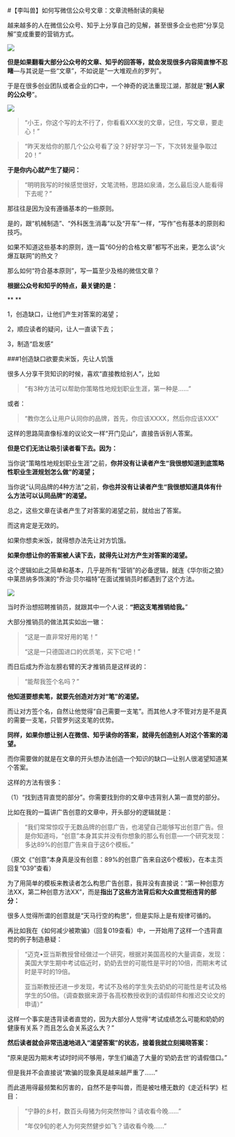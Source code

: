 #【李叫兽】如何写微信公众号文章：文章流畅耐读的奥秘

越来越多的人在微信公众号、知乎上分享自己的见解，甚至很多企业也把“分享见解”变成重要的营销方式。

![](http://mmbiz.qpic.cn/mmbiz/As7mscS0UODuiaznTj5FUfOpHHkicf3GyicPibwicicY1ibP21171TjupjpdXEiaB1MbAOC5xpq7qN26cs5A5V8bVtWppg/640?tp=webp&wxfrom=5&wx_lazy=1)

**但是如果翻看大部分公众号的文章、知乎的回答等，就会发现很多内容简直惨不忍睹**—与其说是一些“文章”，不如说是“一大堆观点的罗列”。

于是在很多创业团队或者企业的口中，一个神奇的说法重现江湖，那就是“**别人家的公众号**”。

![](http://mmbiz.qpic.cn/mmbiz/As7mscS0UODuiaznTj5FUfOpHHkicf3Gyico4KY6e6jVPPfiaZONkCqHZj78eKvo5iazDrOwoWsYicOb9FCeoO86cVUg/640?tp=webp&wxfrom=5&wx_lazy=1)

> “小王，你这个写的太不行了，你看看XXX发的文章，记住，写文章，要走心！”

> “昨天发给你的那几个公众号看了没？好好学习一下，下次转发量争取过20！”

**于是你内心就产生了疑问：**

> “明明我写的时候感觉很好，文笔流畅，思路如泉涌，怎么最后没人能看得下去呢？”

那往往是因为没有遵循基本的一些原则。

是的，跟“机械制造”、“外科医生消毒”以及“开车”一样，“写作”也有基本的原则和技巧。

如果不知道这些基本的原则，连一篇“60分的合格文章”都写不出来，更怎么谈“火爆互联网”的热文？

那么如何“符合基本原则”，写一篇至少及格的微信文章？

**根据公众号和知乎的特点，最关键的是：**

**
**

1，创造缺口，让他们产生对答案的渴望；

2，顺应读者的疑问，让人一直读下去；

3，制造“启发感”

###1创造缺口欲要卖米饭，先让人饥饿

很多人分享干货知识的时候，喜欢“直接教给别人”，比如

> “有3种方法可以帮助你策略性地规划职业生涯，第一种是……”

或者：

> “教你怎么让用户认同你的品牌，首先，你应该XXXX，然后你应该XXX”

这样的思路简直像标准的议论文一样“开门见山”，直接告诉别人答案。

**但是它们无法让吸引读者看下去。因为：**

当你说“策略性地规划职业生涯”之前，**你并没有让读者产生“我很想知道到底策略性职业生涯规划怎么做”的渴望；**

当你说“认同品牌的4种方法”之前，**你也并没有让读者产生“我很想知道具体有什么方法可以认同品牌”的渴望。**

总之，这些文章在读者产生了对答案的渴望之前，就给出了答案。

而这肯定是无效的。

如果你想卖米饭，就得想办法先让对方饥饿。

**如果你想让你的答案被人读下去，就得先让对方产生对答案的渴望。**

这个逻辑如此之简单和基本，几乎是所有“营销”的必备逻辑，就连《华尔街之狼》中莱昂纳多饰演的“乔治·贝尔福特”在面试推销员时都遇到了这个方法。

![](http://mmbiz.qpic.cn/mmbiz/As7mscS0UODuiaznTj5FUfOpHHkicf3GyicQR9nDQbqeysM51YJJANcSshdtZQgSdf8v0LVP3T9zYCCwtcsrGaZBA/640?tp=webp&wxfrom=5&wx_lazy=1)

当时乔治想招聘推销员，就跟其中一个人说：**“把这支笔推销给我。**”

大部分推销员的做法其实如出一辙：

> “这是一直非常好用的笔！”
> 
> 
> 
> 
> “这是一只德国进口的优质笔，买下它吧！”

而日后成为乔治左膀右臂的天才推销员是这样说的：

> “能帮我签个名吗？”

**他知道要想卖笔，就要先创造对方对“笔”的渴望。**

而让对方签个名，自然让他觉得“自己需要一支笔”。而其他人才不管对方是不是真的需要一支笔，只管罗列这支笔的优势。

**同样，如果你想让别人在微信、知乎读你的答案，就得先创造别人对这个答案的渴望。**

而你需要做的就是在文章的开头想办法创造一个知识的缺口—让别人很渴望知道某个答案。

这样的方法有很多：

（1）“找到违背直觉的部分”。你需要找到你的文章中违背别人第一直觉的部分。

比如在我的一篇讲广告创意的文章中，开头部分的逻辑就是：

> “我们常常惊叹于无数品牌的创意广告，也渴望自己能够写出创意广告。但是你知道吗，“创意”本身其实并没有你想象的那么有创意—一个研究发现：多达89%的创意广告来自于这6个模板。”

（原文《“创意”本身真是没有创意：89%的创意广告来自这6个模板》，在本主页回复“039”查看）

为了用简单的模板来教读者怎么构思广告创意，我并没有直接说：“第一种创意方法XX，第二种创意方法XX”，而是**指出了这些方法背后和大众直觉相违背的部分：**

很多人觉得所谓的创意就是“天马行空的构思”，但是实际上是有规律可循的。

再比如我在《如何减少被欺骗》（回复019查看）中，一开始用了这样一个违背直觉的例子制造悬疑：

> “迈克•亚当斯教授曾经做过一个研究，根据对美国高校的大量调查，发现：美国大学生期中考试临近时，奶奶去世的可能性是平时的10倍，而期末考试时是平时的19倍。
> 
> 
> 
> 
> 亚当斯教授还进一步发现，考试不及格的学生失去奶奶的可能性是考试及格学生的50倍。（调查数据来源于各高校教授收到的请假邮件和推迟交论文的申请）”

这样一个事实是违背读者直觉的，因为大部分人觉得“考试成绩怎么可能和奶奶的健康有关系？而且怎么会关系这么大？”

**然后读者就会非常迅速地进入“渴望答案”的状态，接着我就立刻揭晓答案：**

“原来是因为期末考试时时间不够用，学生们编造了大量的‘奶奶去世’的请假借口。”

但是我并不会直接说“欺骗的现象真是越来越严重了……”

而此道用得最频繁和厉害的，自然不是李叫兽，而是被吐槽无数的《走近科学》栏目：

> “宁静的乡村，数百头母猪为何突然惨叫？请收看今晚……”
> 
> 
> 
> 
> “年仅9旬的老人为何突然健步如飞？请收看今晚……”